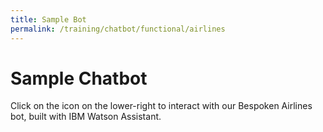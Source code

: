 ```yaml
---
title: Sample Bot
permalink: /training/chatbot/functional/airlines
---
```

# Sample Chatbot
Click on the icon on the lower-right to interact with our Bespoken Airlines bot, built with IBM Watson Assistant.

<script>
  window.watsonAssistantChatOptions = {
    integrationID: "6a621c5c-9248-4be8-9c58-9801a57adf54", // The ID of this integration.
    region: "us-south", // The region your integration is hosted in.
    serviceInstanceID: "15dd764a-41da-419d-8d63-f88ef744d1f5", // The ID of your service instance.
    onLoad: function(instance) { instance.render(); }
  };
  setTimeout(function(){
    const t=document.createElement('script');
    t.src="https://web-chat.global.assistant.watson.appdomain.cloud/versions/" + (window.watsonAssistantChatOptions.clientVersion || 'latest') + "/WatsonAssistantChatEntry.js";
    document.head.appendChild(t);
  });
</script>